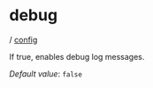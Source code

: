 # debug

/ [config](/ref/config/index.md)

If true, enables debug log messages.

_Default value_: `false`
